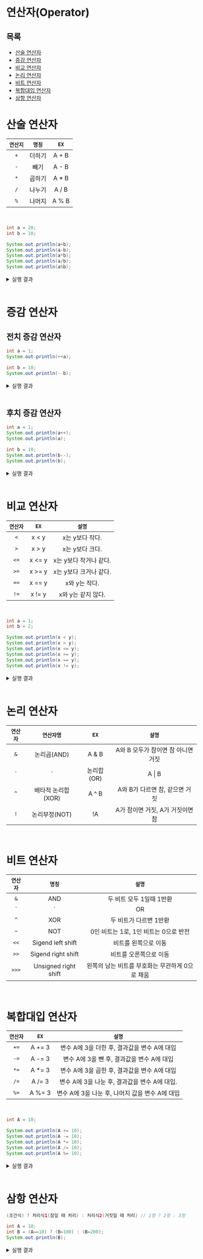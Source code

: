 # 연산자(Operator)
## 목록
+ [산술 연산자](#산술-연산자)
+ [증감 연산자](#증감-연산자)
+ [비교 연산자](#비교-연산자)
+ [논리 연산자](#논리-연산자)
+ [비트 연산자](#비트-연산자)
+ [복합대입 연산자](#복합대입-연산자)
+ [삼항 연산자](#삼항-연산자)

# 산술 연산자

|`연산지`|`명칭`|`EX`|
|:---:| :---: | :---: |
| `+` | 더하기 | A + B |
| `-` |  빼기  | A - B |
| `*` | 곱하기 | A * B |
| `/` | 나누기 | A / B |
| `%` | 나머지 | A % B |

<br>

```java
int a = 20;
int b = 10;

System.out.println(a+b);
System.out.println(a-b);
System.out.println(a*b);
System.out.println(a/b);
System.out.println(a%b);
```
<details>
<summary>실행 결과</summary>
<div>
30 <br>
10 <br>
200 <br>
2 <br>
0 
</div>
</details>
<br>

# 증감 연산자
## 전치 증감 연산자
```java
int a = 1;
System.out.println(++a);

int b = 10;
System.out.println(--b);
```
<details>
<summary>실행 결과</summary>
<div>
2 <br>
9
</div>
</details>
<br>

## 후치 증감 연산자
```java
int a = 1;
System.out.println(a++);
System.out.println(a);

int b = 10;
System.out.println(b--);
System.out.println(b);
```
<details>
<summary>실행 결과</summary>
<div>
1 <br>
2 <br>
10 <br>
9
</div>
</details>
<br>

# 비교 연산자

|`연산자`|`EX`|`설명`|
|:---: | :---:  | :---: |
|  `<` | x < y  | x는 y보다 작다. |
|  `>` | x > y  | x는 y보다 크다. |
| `<=` | x <= y | x는 y보다 작거나 같다. |
| `>=` | x >= y | x는 y보다 크거나 같다. |
| `==` | x == y | x와 y는 작다. |
| `!=` | x != y | x와 y는 같지 않다. |

<br>

```java
int a = 1;
int b = 2;

System.out.println(x < y);
System.out.println(x > y);
System.out.println(x <= y);
System.out.println(x >= y);
System.out.println(x == y);
System.out.println(x != y);
```

<details>
<summary>실행 결과</summary>
<div>
true <br>
false <br>
true <br>
false <br>
false <br>
true
</div>
</details>
<br>

# 논리 연산자

|`연산자`|`연산자명`|`EX`|`설명`|
|:---: | :---:  | :---: | :---: |
| `&` | 논리곱(AND)        | A & B | A와 B 모두가 참이면 참 아니면 거짓|
| `|` | 논리합(OR)         | A \| B| A와 B 둘 중 하나 이상 참이면 참 둘 다 거짓이면 거짓|
| `^` | 배타적 논리합(XOR) | A ^ B | A와 B가 다르면 참, 같으면 거짓|
| `!` | 논리부정(NOT)      |  !A   | A가 참이면 거짓, A가 거짓이면 참|

<br>

# 비트 연산자
|`연산자`|`명칭`|`설명`|
|:---: | :---:  | :---: |
|  `&` | AND  | 두 비트 모두 1일때 1반환|
|  `|` | OR  | 두 비트 중 적어도 하나가 1이면 1반환|
| `^` | XOR | 두 비트가 다르변 1반환 |
| `~` | NOT | 0인 비트는 1로, 1인 비트는 0으로 반전|
| `<<` | Sigend left shift | 비트를 왼쪽으로 이동 |
| `>>` | Sigend right shift |비트를 오른쪽으로 이동 |
| `>>>` | Unsigned right shift | 왼쪽의 남는 비트를 부호화는 무관하게 0으로 채움 |

<br>

# 복합대입 연산자
|`연산자`|`EX`|`설명`|
|:---: | :---:  | :---: |
|  `+=` | A += 3  | 변수 A에 3을 더한 후, 결과값을 변수 A에 대입 |
|  `-=` | A -= 3  | 변수 A에 3을 뺀 후, 결과값을 변수 A에 대입 |
| `*=` | A *= 3 | 변수 A에 3을 곱한 후, 결과값을 변수 A에 대입 |
| `/=` | A /= 3 | 변수 A에 3을 나눈 후, 결과값을 변수 A에 대입. |
| `%=` | A %= 3 | 변수 A에 3을 나눈 후, 나머지 값을 변수 A에 대입 |

<br>

```java
int A = 10;

System.out.println(A += 10);
System.out.println(A -= 10);
System.out.println(A *= 10);
System.out.println(A /= 10);
System.out.println(A %= 10);
```
<details>
<summary>실행 결과</summary>
<div>
20 <br>
10 <br>
100 <br>
10 <br>
0 
</div>
</details>
<br>

# 삼항 연산자
```java
(조건식) ? 처리식1(참일 때 처리) : 처리식2(거짓일 때 처리) // 1항 ? 2항 : 3항

int A = 10;
int B = (A==10) ? (B=100) : (B=200);
System.out.println(B);
```
<details>
<summary>실행 결과</summary>
<div>
100
</div>
</details>
<br>